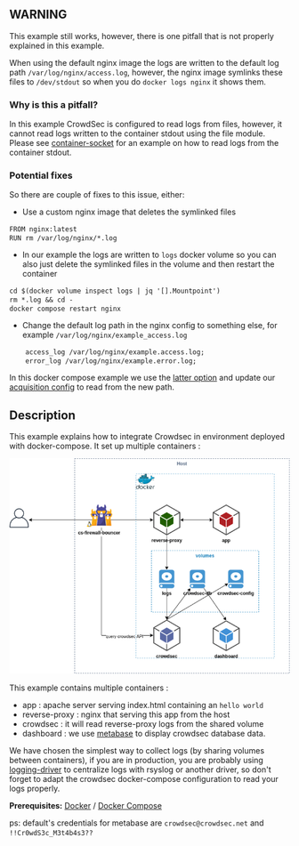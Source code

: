 ## WARNING

This example still works, however, there is one pitfall that is not properly explained in this example.

When using the default nginx image the logs are written to the default log path `/var/log/nginx/access.log`, however, the nginx image symlinks these files to `/dev/stdout` so when you do `docker logs nginx` it shows them.

### Why is this a pitfall?

In this example CrowdSec is configured to read logs from files, however, it cannot read logs written to the container stdout using the file module. Please see [container-socket](../container-socket/) for an example on how to read logs from the container stdout.

### Potential fixes

So there are couple of fixes to this issue, either:
- Use a custom nginx image that deletes the symlinked files
```
FROM nginx:latest
RUN rm /var/log/nginx/*.log
```
- In our example the logs are written to `logs` docker volume so you can also just delete the symlinked files in the volume and then restart the container
```
cd $(docker volume inspect logs | jq '[].Mountpoint')
rm *.log && cd -
docker compose restart nginx
```
- Change the default log path in the nginx config to something else, for example `/var/log/nginx/example_access.log`
```
    access_log /var/log/nginx/example.access.log;
    error_log /var/log/nginx/example.error.log;
```

In this docker compose example we use the [latter option](reverse-proxy/nginx.conf#L13-L14) and update our [acquisition config](crowdsec/acquis.yaml#L2) to read from the new path.

## Description

This example explains how to integrate Crowdsec in environment deployed with docker-compose. It set up multiple containers :

![Schema](schema.png)

This example contains multiple containers :
* app : apache server serving index.html containing an `hello world`
* reverse-proxy : nginx that serving this app from the host
* crowdsec : it will read reverse-proxy logs from the shared volume
* dashboard : we use [metabase](https://hub.docker.com/r/metabase/metabase) to display crowdsec database data.

We have chosen the simplest way to collect logs (by sharing volumes between containers), if you are in production, you are probably using [logging-driver](https://docs.docker.com/config/containers/logging/configure/) to centralize logs with rsyslog or another driver, so don't forget to adapt the crowdsec docker-compose configuration to read your logs properly.

**Prerequisites:** [Docker](https://docs.docker.com/engine/install/) / [Docker Compose](https://docs.docker.com/compose/install/)

ps: default's credentials for metabase are `crowdsec@crowdsec.net` and `!!Cr0wdS3c_M3t4b4s3??`
